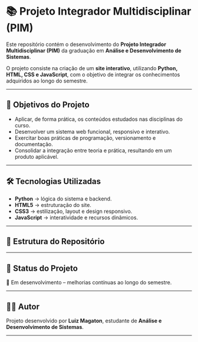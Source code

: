 # 📚 Projeto Integrador Multidisciplinar (PIM)

Este repositório contém o desenvolvimento do **Projeto Integrador Multidisciplinar (PIM)** da graduação em **Análise e Desenvolvimento de Sistemas**.  

O projeto consiste na criação de um **site interativo**, utilizando **Python, HTML, CSS e JavaScript**, com o objetivo de integrar os conhecimentos adquiridos ao longo do semestre.  

---

## 🎯 Objetivos do Projeto
- Aplicar, de forma prática, os conteúdos estudados nas disciplinas do curso.  
- Desenvolver um sistema web funcional, responsivo e interativo.  
- Exercitar boas práticas de programação, versionamento e documentação.  
- Consolidar a integração entre teoria e prática, resultando em um produto aplicável.  

---

## 🛠️ Tecnologias Utilizadas
- **Python** → lógica do sistema e backend.  
- **HTML5** → estruturação do site.  
- **CSS3** → estilização, layout e design responsivo.  
- **JavaScript** → interatividade e recursos dinâmicos.  

---

## 📌 Estrutura do Repositório


---

## 🚀 Status do Projeto
🔄 Em desenvolvimento – melhorias contínuas ao longo do semestre.  

---

## 👨‍💻 Autor
Projeto desenvolvido por **Luiz Magaton**, estudante de **Análise e Desenvolvimento de Sistemas**.  

---
